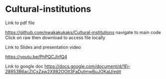 # Cultural-institutions

Link to pdf file 

https://github.com/nwakakukaks/Cultural-institutions
navigate to main code
Click on raw then download to access file locally 

Link to Slides and presentation video 

https://youtu.be/PhPQCJlrfQ4

Link to google doc 
https://docs.google.com/document/d/1Ej-28R53B6acZiCxZaw2X982OOIt3FaDutmwBuJOKaU/edit
